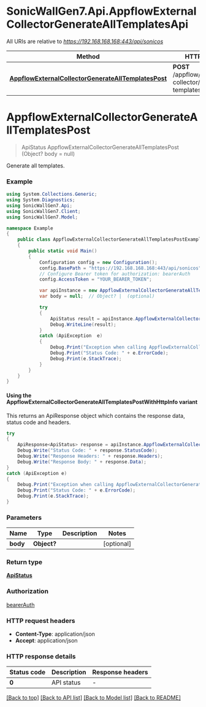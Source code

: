 # SonicWallGen7.Api.AppflowExternalCollectorGenerateAllTemplatesApi

All URIs are relative to *https://192.168.168.168:443/api/sonicos*

| Method | HTTP request | Description |
|--------|--------------|-------------|
| [**AppflowExternalCollectorGenerateAllTemplatesPost**](AppflowExternalCollectorGenerateAllTemplatesApi.md#appflowexternalcollectorgeneratealltemplatespost) | **POST** /appflow/external-collector/generate/all-templates |  |

<a id="appflowexternalcollectorgeneratealltemplatespost"></a>
# **AppflowExternalCollectorGenerateAllTemplatesPost**
> ApiStatus AppflowExternalCollectorGenerateAllTemplatesPost (Object? body = null)



Generate all templates.

### Example
```csharp
using System.Collections.Generic;
using System.Diagnostics;
using SonicWallGen7.Api;
using SonicWallGen7.Client;
using SonicWallGen7.Model;

namespace Example
{
    public class AppflowExternalCollectorGenerateAllTemplatesPostExample
    {
        public static void Main()
        {
            Configuration config = new Configuration();
            config.BasePath = "https://192.168.168.168:443/api/sonicos";
            // Configure Bearer token for authorization: bearerAuth
            config.AccessToken = "YOUR_BEARER_TOKEN";

            var apiInstance = new AppflowExternalCollectorGenerateAllTemplatesApi(config);
            var body = null;  // Object? |  (optional) 

            try
            {
                ApiStatus result = apiInstance.AppflowExternalCollectorGenerateAllTemplatesPost(body);
                Debug.WriteLine(result);
            }
            catch (ApiException  e)
            {
                Debug.Print("Exception when calling AppflowExternalCollectorGenerateAllTemplatesApi.AppflowExternalCollectorGenerateAllTemplatesPost: " + e.Message);
                Debug.Print("Status Code: " + e.ErrorCode);
                Debug.Print(e.StackTrace);
            }
        }
    }
}
```

#### Using the AppflowExternalCollectorGenerateAllTemplatesPostWithHttpInfo variant
This returns an ApiResponse object which contains the response data, status code and headers.

```csharp
try
{
    ApiResponse<ApiStatus> response = apiInstance.AppflowExternalCollectorGenerateAllTemplatesPostWithHttpInfo(body);
    Debug.Write("Status Code: " + response.StatusCode);
    Debug.Write("Response Headers: " + response.Headers);
    Debug.Write("Response Body: " + response.Data);
}
catch (ApiException e)
{
    Debug.Print("Exception when calling AppflowExternalCollectorGenerateAllTemplatesApi.AppflowExternalCollectorGenerateAllTemplatesPostWithHttpInfo: " + e.Message);
    Debug.Print("Status Code: " + e.ErrorCode);
    Debug.Print(e.StackTrace);
}
```

### Parameters

| Name | Type | Description | Notes |
|------|------|-------------|-------|
| **body** | **Object?** |  | [optional]  |

### Return type

[**ApiStatus**](ApiStatus.md)

### Authorization

[bearerAuth](../README.md#bearerAuth)

### HTTP request headers

 - **Content-Type**: application/json
 - **Accept**: application/json


### HTTP response details
| Status code | Description | Response headers |
|-------------|-------------|------------------|
| **0** | API status |  -  |

[[Back to top]](#) [[Back to API list]](../README.md#documentation-for-api-endpoints) [[Back to Model list]](../README.md#documentation-for-models) [[Back to README]](../README.md)

